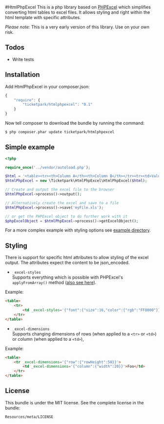 #HtmlPhpExcel
This is a php library based on [PHPExcel](https://phpexcel.codeplex.com/) which simplifies converting html tables to excel files. It allows styling and right within the html template with specific attributes.

*Please note:* This is a very early version of this library. Use on your own risk.

## Todos
* Write tests

## Installation

Add HtmlPhpExcel in your composer.json:

```js
{
    "require": {
        "ticketpark/htmlphpexcel": "0.1"
    }
}
```

Now tell composer to download the bundle by running the command:

``` bash
$ php composer.phar update ticketpark/htmlphpexcel
```

## Simple example
```php
<?php

require_once('../vendor/autoload.php');

$html = '<table><tr><th>Column A</th><th>Column B</th></tr><tr><td>Value A</td><td>Value B</td></tr></table>';
$htmlPhpExcel = new \Ticketpark\HtmlPhpExcel\HtmlPhpExcel($html);

// Create and output the excel file to the browser
$htmlPhpExcel->process()->output();

// Alternatively create the excel and save to a file
$htmlPhpExcel->process()->save('myFile.xls');

// or get the PHPExcel object to do further work with it
$phpExcelObject = $htmlPhpExcel->process()->getExcelObject();

```

For a more complex example with styling options see [example directory](example).

## Styling
There is support for specific html attributes to allow styling of the excel output. The attributes expect the content to be json_encoded.

* `_excel-styles`<br>Supports everything which is possible with PHPExcel's `applyFromArray()` method ([also see here](http://phpexcel.codeplex.com/discussions/206914)).

Example:
```html
<table>
    <tr>
        <td _excel-styles='{"font":{"size":16,"color":{"rgb":"FF0000"}}}'>Foo</td>
    </tr>
</table>
```

* `_excel-dimensions`<br>Supports changing dimensions of rows (when applied to a `<tr>` or `<td>`) or column (when applied to a `<td>`),

Example:
```html
<table>
    <tr _excel-dimensions='{"row":{"rowHeight":50}}'>
        <td _excel-dimensions='{"column":{"width":20}}'>Foo</td>
    </tr>
</table>
```

## License
This bundle is under the MIT license. See the complete license in the bundle:

    Resources/meta/LICENSE